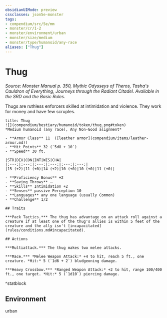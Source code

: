 ```yaml
---
obsidianUIMode: preview
cssclasses: json5e-monster
tags:
- compendium/src/5e/mm
- monster/cr/1-2
- monster/environment/urban
- monster/size/medium
- monster/type/humanoid/any-race
aliases: ["Thug"]
---
```

# Thug
*Source: Monster Manual p. 350, Mythic Odysseys of Theros, Tasha's Cauldron of Everything, Journeys through the Radiant Citadel. Available in the SRD and the Basic Rules.*  

Thugs are ruthless enforcers skilled at intimidation and violence. They work for money and have few scruples.

```ad-statblock
title: Thug
![](compendium/bestiary/humanoid/token/thug.png#token)
*Medium humanoid (any race), Any Non-Good alignment*

- **Armor Class** 11  ([leather armor](compendium/items/leather-armor.md))
- **Hit Points** 32 (`5d8 + 10`)
- **Speed** 30 ft.

|STR|DEX|CON|INT|WIS|CHA|
|:---:|:---:|:---:|:---:|:---:|:---:|
|15 (+2)|11 (+0)|14 (+2)|10 (+0)|10 (+0)|11 (+0)|

- **Proficiency Bonus** +2
- **Saving Throws** ⏤
- **Skills** Intimidation +2
- **Senses** passive Perception 10
- **Languages** any one language (usually Common)
- **Challenge** 1/2

## Traits

***Pack Tactics.*** The thug has advantage on an attack roll against a creature if at least one of the thug's allies is within 5 feet of the creature and the ally isn't [incapacitated](rules/conditions.md#incapacitated).

## Actions

***Multiattack.*** The thug makes two melee attacks.

***Mace.*** *Melee Weapon Attack:* +4 to hit, reach 5 ft., one creature. *Hit:* 5 (`1d6 + 2`) bludgeoning damage.

***Heavy Crossbow.*** *Ranged Weapon Attack:* +2 to hit, range 100/400 ft., one target. *Hit:* 5 (`1d10`) piercing damage.
```
^statblock

## Environment

urban